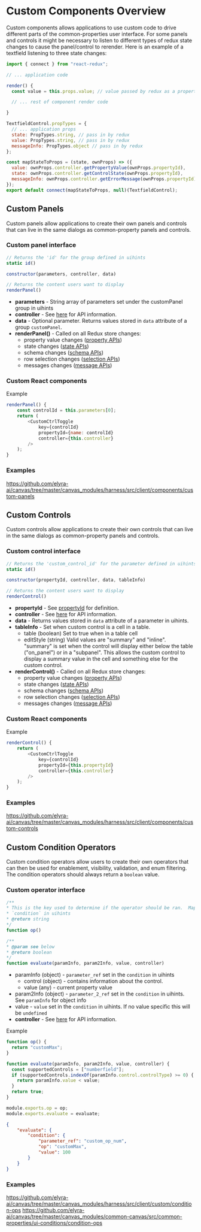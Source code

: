 # Custom Components Overview
Custom components allows applications to use custom code to drive different parts of the common-properties user interface.  For some panels and controls it might be necessary to listen to different types of redux state changes to cause the panel/control to rerender.
Here is an example of a textfield listening to three state changes:
```js
import { connect } from "react-redux";

// ... application code

render() {
  const value = this.props.value; // value passed by redux as a property

  // ... rest of component render code

}

TextfieldControl.propTypes = {
  // ... application props
  state: PropTypes.string, // pass in by redux
  value: PropTypes.string, // pass in by redux
  messageInfo: PropTypes.object // pass in by redux
};

const mapStateToProps = (state, ownProps) => ({
  value: ownProps.controller.getPropertyValue(ownProps.propertyId),
  state: ownProps.controller.getControlState(ownProps.propertyId),
  messageInfo: ownProps.controller.getErrorMessage(ownProps.propertyId)
});
export default connect(mapStateToProps, null)(TextfieldControl);
```


## Custom Panels
Custom panels allow applications to create their own panels and controls that can live in the same dialogs as common-property panels and controls.

### Custom panel interface
```js
// Returns the 'id' for the group defined in uihints
static id()

constructor(parameters, controller, data)

// Returns the content users want to display
renderPanel()
```

- **parameters** - String array of parameters set under the customPanel group in uihints
- **controller** - See [here](04.07-properties-controller.md) for API information.
- **data** - Optional parameter.  Returns values stored in `data` attribute of a group `customPanel`.
- **renderPanel()** - Called on all Redux store changes:
    - property value changes ([property APIs](04.07-properties-controller.md#property-methods))
    - state changes ([state APIs](04.07-properties-controller.md#state-methods-disableenabled-hiddenvisible))
    - schema changes ([schema APIs](04.07-properties-controller.md#datasetmetadata-methods))
    - row selection changes ([selection APIs](04.07-properties-controller.md#row-selection-methods))
    - messages changes ([message APIs](04.07-properties-controller.md#message-methods))

### Custom React components

Example
```js
renderPanel() {
    const controlId = this.parameters[0];
    return (
        <CustomCtrlToggle
            key={controlId}
            propertyId={name: controlId}
            controller={this.controller}
        />
    );
}
```

### Examples
https://github.com/elyra-ai/canvas/tree/master/canvas_modules/harness/src/client/components/custom-panels


## Custom Controls
Custom controls allow applications to create their own controls that can live in the same dialogs as common-property panels and controls.

### Custom control interface
```js
// Returns the 'custom_control_id' for the parameter defined in uihints
static id()

constructor(propertyId, controller, data, tableInfo)

// Returns the content users want to display
renderControl()
```

- **propertyId** - See [propertyId](04.07-properties-controller.md#common-properties-controller-api) for definition.
- **controller** - See [here](04.07-properties-controller.md) for API information.
- **data** - Returns values stored in `data` attribute of a parameter in uihints.
- **tableInfo** - Set when custom control is a cell in a table.
    - table (boolean) Set to true when in a table cell
    - editStyle (string) Valid values are "summary" and "inline". "summary" is set when the control will display either below the table ("on_panel") or in a "subpanel".  This allows the custom control to display a summary value in the cell and something else for the custom control.
- **renderControl()** - Called on all Redux store changes:
    - property value changes ([property APIs](04.07-properties-controller.md#property-methods))
    - state changes ([state APIs](04.07-properties-controller.md#state-methods-disableenabled-hiddenvisible))
    - schema changes ([schema APIs](04.07-properties-controller.md#datasetmetadata-methods))
    - row selection changes ([selection APIs](04.07-properties-controller.md#row-selection-methods))
    - messages changes ([message APIs](04.07-properties-controller.md#message-methods))

### Custom React components

Example
```js
renderControl() {
    return (
        <CustomCtrlToggle
            key={controlId}
            propertyId={this.propertyId}
            controller={this.controller}
        />
    );
}
```

### Examples
https://github.com/elyra-ai/canvas/tree/master/canvas_modules/harness/src/client/components/custom-controls

## Custom Condition Operators
Custom condition operators allow users to create their own operators that can then be used for enablement, visibility, validation, and enum filtering.  The condition operators should always return a `boolean` value.

### Custom operator interface

```js
/**
* This is the key used to determine if the operator should be ran.  Maps to the `op` defined in the
* `condition` in uihints
* @return string
*/
function op()

/**
* @param see below
* @return boolean
*/
function evaluate(paramInfo, param2Info, value, controller)
```

- paramInfo (object) - `parameter_ref` set in the `condition` in uihints
    - control (object) - contains information about the control.
    - value (any) - current property value
- param2Info (object) - `parameter_2_ref` set in the `condition` in uihints.  See `paramInfo` for object info
- value - `value` set in the `condition` in uihints.  If no value specific this will be `undefined`
- **controller** - See [here](04.07-properties-controller.md) for API information.

Example
```js
function op() {
  return "customMax";
}

function evaluate(paramInfo, param2Info, value, controller) {
  const supportedControls = ["numberfield"];
  if (supportedControls.indexOf(paramInfo.control.controlType) >= 0) {
    return paramInfo.value < value;
  }
  return true;
}

module.exports.op = op;
module.exports.evaluate = evaluate;
```
```json
{
    "evaluate": {
        "condition": {
            "parameter_ref": "custom_op_num",
            "op": "customMax",
            "value": 100
        }
    }
}
```

### Examples
https://github.com/elyra-ai/canvas/tree/master/canvas_modules/harness/src/client/custom/condition-ops
https://github.com/elyra-ai/canvas/tree/master/canvas_modules/common-canvas/src/common-properties/ui-conditions/condition-ops

